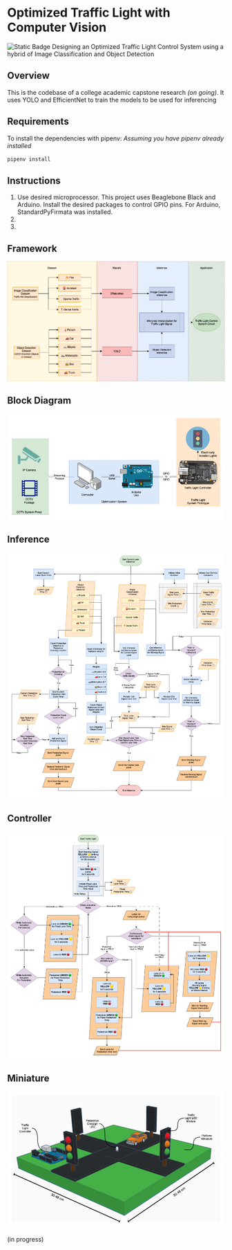 # Optimized Traffic Light with Computer Vision
![Static Badge](https://img.shields.io/badge/status-Work_in_Progress-blue)
Designing an Optimized Traffic Light Control System using a hybrid of Image Classification and Object Detection
## Overview


This is the codebase of a college academic capstone research *(on going)*. It uses YOLO and EfficientNet to train the models to be used for inferencing

## Requirements

To install the dependencies with pipenv:
*Assuming you have pipenv already installed*

```bash
pipenv install
```

## Instructions
1. Use desired microprocessor. This project uses Beaglebone Black and Arduino. Install the desired packages to control GPIO pins. For Arduino, StandardPyFirmata was installed.
2.
3.

## Framework
<img src="/assets/framework.png" alt="framework"/>

## Block Diagram
<img src="/assets/block.png" alt="block"/>

## Inference
<img src="/assets/inference.png" alt="inference"/>

## Controller
<img src="/assets/controller.png" alt="controller"/>

## Miniature
<img src="/assets/miniature.png" alt="miniature"/>

(in progress)